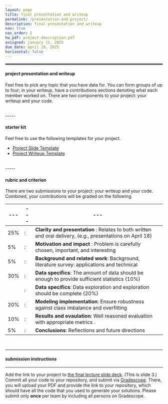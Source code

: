 ```yaml
---
layout: page
title: final presentation and writeup
permalink: /presentation-and-project/
description: final presentation and writeup
nav: true
nav_order: 2
hw_pdf: project-description.pdf
assigned: january 11, 2025
due_date: april 18, 2025
horizontal: false
---
```


<hr style="border:2px solid gray">

#### project presentation and writeup

Feel free to pick any topic that you have data for. You can form groups of up to four; in your writeup, have a contributions sections denoting what each member worked on. There are two components to your project: your writeup and your code. 

<br>
-----

#### starter kit

Feel free to use the following templates for your project.

* [Project Slide Template](https://docs.google.com/presentation/d/1cH9TaR2MHpiYLMkeZjyZ7e78E00jE66zNv6xxu6M72E/edit#slide=id.p)
* [Project Writeup Template](https://www.overleaf.com/read/kszvtsstmnfs)

<br>
-----

#### rubric and criterion

There are two submissions to your project: your writeup and your code. Combined, your contributions will be graded on the following.

|---|---|---|
|---|---|---|
| 25% | : | __Clarity and presentation__ : Relates to both written and oral delivery, (e.g., presentations on April 18) |
| 5% | : |  __Motivation and impact__ : Problem is carefully chosen, important, and interesting |
| 5% | : |  __Background and related work__: Background, literature survey: applications and technical |
| 30% | : | __Data specifics__: The amount of data should be enough to provide sufficient statistics (10%) |
|     | : | __Data specifics__: Data exploration and exploration should be complete (20%) |
| 20% | : | __Modeling implementation__: Ensure robustness against class imbalance and overfitting
| 10% | : | __Results and evaulation__: Well reasoned evaluation with appropriate metrics .
| 5%  | : | __Conclusions__: Reflections and future directions

<br>

-----
#### submission instructions
-----

Add the link to your project to [the final lecture slide deck](https://docs.google.com/presentation/d/1Hob7JSEPMioPAP6rHdxFbJR-QAB5hGZi/edit#slide=id.p3). (This is slide 3.) Commit all your code to your repository, and submit via [Gradescope](https://www.gradescope.com/). There, you will upload your PDF and provide the link to your repository, which should have all the code that you used to generate your solutions. Please submit only __once__ per team by including all persons on Gradescope.

<!--
<br><br><br>
<hr style="border:2px solid gray">
#### project checkpoint
-----
-->


